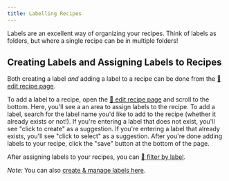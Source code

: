 ```yaml
---
title: Labelling Recipes
---
```


Labels are an excellent way of organizing your recipes. Think of labels as folders, but where a single recipe can be in multiple folders!

## Creating Labels and Assigning Labels to Recipes

Both creating a label _and_ adding a label to a recipe can be done from the [📖 edit recipe page](../recipes/edit-recipe.md).

To add a label to a recipe, open the [📖 edit recipe page](../recipes/edit-recipe.md) and scroll to the bottom.  Here, you'll see a an area to assign labels to the recipe. To add a label, search for the label name you'd like to add to the recipe (whether it already exists or not!). If you're entering a label that does not exist, you'll see "click to create" as a suggestion. If you're entering a label that already exists, you'll see "click to select" as a suggestion. After you're done adding labels to your recipe, click the "save" button at the bottom of the page.

After assigning labels to your recipes, you can [📖 filter by label](./filtering.md).

*Note:* You can also [create & manage labels here](./manage-labels.md).

